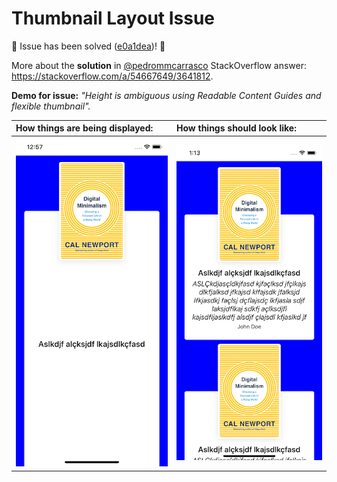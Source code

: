 # Thumbnail Layout Issue

🤩 Issue has been solved ([e0a1dea](https://github.com/ricardopereira/ThumbnailLayoutIssue/commit/e0a1dea0f3b353f1e8aa7b9f32fa48d756ee831d))! 🎉

More about the **solution** in [@pedrommcarrasco](https://github.com/pedrommcarrasco) StackOverflow answer: https://stackoverflow.com/a/54667649/3641812.

**Demo for issue:** _"Height is ambiguous using Readable Content Guides and flexible thumbnail"._

| How things are being displayed: | How things should look like: |
| :--- | :--- |
| ![](/Screenshots/bad.png) | ![](/Screenshots/good.png) |
